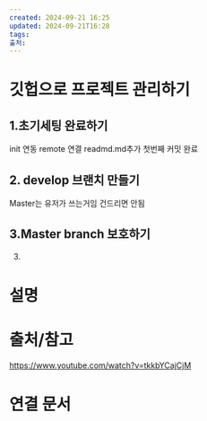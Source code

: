 ```yaml
---
created: 2024-09-21 16:25
updated: 2024-09-21T16:28
tags: 
출처: 
---
```

# 깃헙으로 프로젝트 관리하기
## 1.초기세팅 완료하기 
init 연동
remote 연결
readmd.md추가
첫번째 커밋 완료
## 2. develop 브랜치 만들기
Master는 유저가 쓰는거임 건드리면 안됨


## 3.Master branch 보호하기
3. 
# 설명

# 출처/참고
https://www.youtube.com/watch?v=tkkbYCajCjM
# 연결 문서

